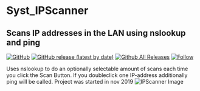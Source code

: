 # Syst_IPScanner  
## Scans IP addresses in the LAN using nslookup and ping  
[![GitHub](https://img.shields.io/github/license/OlimilO1402/Syst_IPScanner?style=plastic)](https://github.com/OlimilO1402/Syst_IPScanner/blob/master/LICENSE) 
[![GitHub release (latest by date)](https://img.shields.io/github/v/release/OlimilO1402/Syst_IPScanner?style=plastic)](https://github.com/OlimilO1402/Syst_IPScanner/releases/latest)
[![Github All Releases](https://img.shields.io/github/downloads/OlimilO1402/Syst_IPScanner/total.svg)](https://github.com/OlimilO1402/Syst_IPScanner/releases/download/v1.2.14/IPScanner_v1.2.14.zip)
[![Follow](https://img.shields.io/github/followers/OlimilO1402.svg?style=social&label=Follow&maxAge=2592000)](https://github.com/OlimilO1402/Syst_IPScanner/watchers)

Uses nslookup to do an optionally selectable amount of scans each time you click the Scan Button.
If you doubleclick one IP-address additionally ping will be called.
Project was started in nov 2019
![IPScanner Image](Resources/IPScanner.png "IPScanner Image")